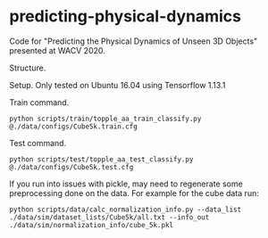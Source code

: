 # predicting-physical-dynamics
Code for "Predicting the Physical Dynamics of Unseen 3D Objects" presented at WACV 2020.

Structure.

Setup. Only tested on Ubuntu 16.04 using Tensorflow 1.13.1

Train command.

`python scripts/train/topple_aa_train_classify.py @./data/configs/Cube5k.train.cfg`

Test command.

`python scripts/test/topple_aa_test_classify.py @./data/configs/Cube5k.test.cfg`

If you run into issues with pickle, may need to regenerate some preprocessing done on the data. For example for the cube data run:

`python scripts/data/calc_normalization_info.py --data_list ./data/sim/dataset_lists/Cube5k/all.txt --info_out ./data/sim/normalization_info/cube_5k.pkl`
